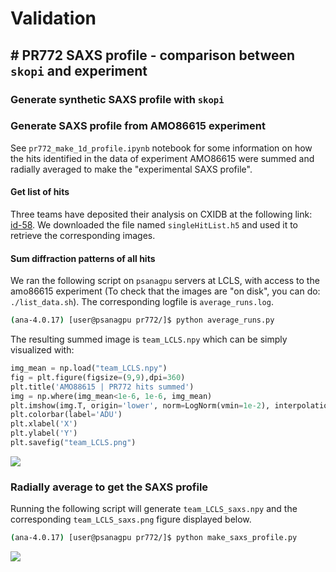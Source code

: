 # Validation

## # PR772 SAXS profile - comparison between `skopi` and experiment

### Generate synthetic SAXS profile with `skopi`

### Generate SAXS profile from AMO86615 experiment

See `pr772_make_1d_profile.ipynb` notebook for some information on how the hits identified in the data of experiment AMO86615 were summed and radially averaged to make the "experimental SAXS profile". 

####  Get list of hits

Three teams have deposited their analysis on CXIDB at the following link: [id-58](https://www.cxidb.org/id-58.html).
We downloaded the file named `singleHitList.h5` and used it to retrieve the corresponding images.

#### Sum diffraction patterns of all hits

We ran the following script on `psanagpu` servers at LCLS, with access to the amo86615 experiment (To check that the images are "on disk", you can do: `./list_data.sh`). The corresponding logfile is `average_runs.log`.

```bash
(ana-4.0.17) [user@psanagpu pr772/]$ python average_runs.py
```

The resulting summed image is `team_LCLS.npy` which can be simply visualized with:
```python
img_mean = np.load("team_LCLS.npy")
fig = plt.figure(figsize=(9,9),dpi=360)
plt.title('AMO88615 | PR772 hits summed')
img = np.where(img_mean<1e-6, 1e-6, img_mean)
plt.imshow(img.T, origin='lower', norm=LogNorm(vmin=1e-2), interpolation='gaussian')
plt.colorbar(label='ADU')
plt.xlabel('X')
plt.ylabel('Y')
plt.savefig("team_LCLS.png")
```
<img src="https://github.com/fredericpoitevin/skopi/blob/main/examples/notebooks/figures/pr772/team_LCLS.png">

### Radially average to get the SAXS profile

Running the following script will generate `team_LCLS_saxs.npy` and the corresponding `team_LCLS_saxs.png` figure displayed below.

```bash
(ana-4.0.17) [user@psanagpu pr772/]$ python make_saxs_profile.py
```
<img src="https://github.com/fredericpoitevin/skopi/blob/main/examples/notebooks/figures/pr772/team_LCLS_saxs.png">


